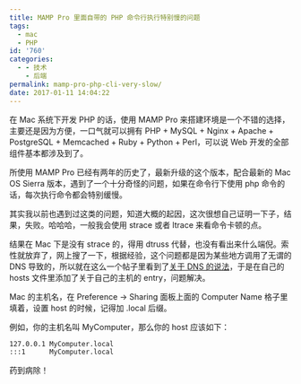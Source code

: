 ```yaml
---
title: MAMP Pro 里面自带的 PHP 命令行执行特别慢的问题
tags:
  - mac
  - PHP
id: '760'
categories:
  - - 技术
    - 后端
permalink: mamp-pro-php-cli-very-slow/
date: 2017-01-11 14:04:22
---
```


在 Mac 系统下开发 PHP 的话，使用 MAMP Pro 来搭建环境是一个不错的选择，主要还是因为方便，一口气就可以拥有 PHP + MySQL + Nginx + Apache + PostgreSQL + Memcached + Ruby + Python + Perl，可以说 Web 开发的全部组件基本都涉及到了。
<!-- more -->
所使用 MAMP Pro 已经有两年的历史了，最新升级的这个版本，配合最新的 Mac OS Sierra 版本，遇到了一个十分奇怪的问题，如果在命令行下使用 php 命令的话，每次执行命令都会特别缓慢。

其实我以前也遇到过这类的问题，知道大概的起因，这次很想自己证明一下子，结果，失败。哈哈哈，一般我会使用 strace 或者 ltrace 来看命令卡顿的点。

结果在 Mac 下是没有 strace 的，得用 dtruss 代替，也没有看出来什么端倪。索性就放弃了，网上搜了一下，根据经验，这个问题都是因为某些地方调用了无谓的 DNS 导致的，所以就在这么一个帖子里看到了[关于 DNS 的说法](https://github.com/liip/php-osx/issues/102)，于是在自己的 hosts 文件里添加了关于自己的主机的 entry，问题解决。

Mac 的主机名，在 Preference -> Sharing 面板上面的 Computer Name 格子里填着，设置 host 的时候，记得加 .local 后缀。

例如，你的主机名叫 MyComputer，那么你的 host 应该如下：

```txt
127.0.0.1 MyComputer.local
:::1      MyComputer.local

```

药到病除！